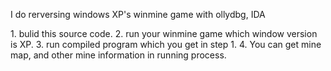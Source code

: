 I do rerversing windows XP's winmine game with ollydbg, IDA

<steps>
1. bulid this source code.
2. run your winmine game which window version is XP.
3. run compiled program which you get in step 1.
4. You can get mine map, and other mine information in running process.
